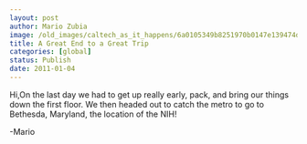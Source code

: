 ```yaml
---
layout: post
author: Mario Zubia
image: /old_images/caltech_as_it_happens/6a0105349b8251970b0147e139474d970b.jpg
title: A Great End to a Great Trip
categories: [global]
status: Publish
date: 2011-01-04
---
```


Hi,On the last day we had to get up really early, pack, and bring our things down the first floor. We then headed out to catch the metro to go to Bethesda, Maryland, the location of the NIH! 

-Mario
